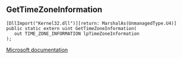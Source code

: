 ## GetTimeZoneInformation

```
[DllImport("Kernel32.dll")][return: MarshalAs(UnmanagedType.U4)]
public static extern uint GetTimeZoneInformation(
   out TIME_ZONE_INFORMATION lpTimeZoneInformation
);
```

[Microsoft documentation](https://docs.microsoft.com/en-us/windows/win32/api/winbase/nf-winbase-gettimezoneinformation)
